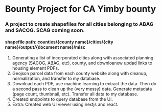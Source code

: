 # Bounty Project for CA Yimby bounty
### A project to create shapefiles for all cities belonging to ABAG and SACOG. SCAG coming soon.

#### shapefile path: counties/{county name}/cities/{city name}/output/{document name}/misc


1. Generating a list of incorporated cities along with associated planning agency (SACOG, ABAG, etc), county, and downloanew updad links to housing element PDFs.
2. Geojson parcel data from each county website along with cleanup, normalization, and transfer to my database.
3. Download each PDF, use machine learning to extract the data. Then do a second pass to clean up the (very messy) data. Generate metadata (page count, thumbnail, etc). Transfer all data to my database.
4. Created endpoints to query database from the UI.
5. Extra: Created web UI viewer using nextjs and react.

